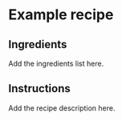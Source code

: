# Example recipe

## Ingredients

Add the ingredients list here.

## Instructions

Add the recipe description here.
